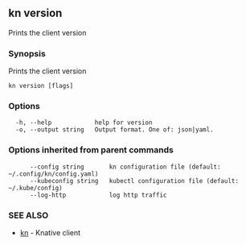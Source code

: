 ## kn version

Prints the client version

### Synopsis

Prints the client version

```
kn version [flags]
```

### Options

```
  -h, --help            help for version
  -o, --output string   Output format. One of: json|yaml.
```

### Options inherited from parent commands

```
      --config string       kn configuration file (default: ~/.config/kn/config.yaml)
      --kubeconfig string   kubectl configuration file (default: ~/.kube/config)
      --log-http            log http traffic
```

### SEE ALSO

* [kn](kn.md)	 - Knative client

